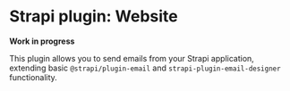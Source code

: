 # Strapi plugin: Website

**Work in progress**

This plugin allows you to send emails from your Strapi application, extending basic `@strapi/plugin-email` and `strapi-plugin-email-designer` functionality. 

